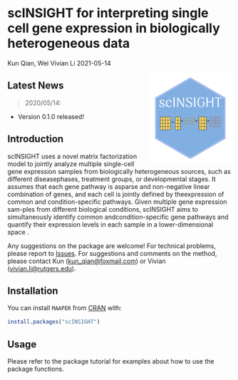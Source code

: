 scINSIGHT for interpreting single cell gene expression in biologically heterogeneous data
================
Kun Qian, Wei Vivian Li
2021-05-14

<!-- README.md is generated from README.Rmd. Please edit that file -->
<img src="https://github.com/Vivianstats/data-pkg/raw/main/img/scINSIGHT.png" height="200" align="right" />

## Latest News

> 2020/05/14:

-   Version 0.1.0 released!

## Introduction

scINSIGHT uses a novel matrix factorization model to jointly analyze multiple single-cell gene expression samples from biologically heterogeneous sources, such as different diseasephases, treatment groups, or developmental stages. It assumes that each gene pathway is asparse and non-negative linear combination of genes, and each cell is jointly defined by theexpression of common and condition-specific pathways. Given multiple gene expression sam-ples from different biological conditions, scINSIGHT aims to simultaneously identify common andcondition-specific gene pathways and quantify their expression levels in each sample in a lower-dimensional space .

Any suggestions on the package are welcome! For technical problems, please report to [Issues](https://github.com/Vivianstats/scINSIGHT/issues). For suggestions and comments on the method, please contact Kun (<kun_qian@foxmail.com>) or Vivian (<vivian.li@rutgers.edu>).

## Installation

You can install `MAAPER` from [CRAN](https://cran.r-project.org/web/packages/scINSIGHT/index.html) with:

``` r
install.packages("scINSIGHT")
```

## Usage

Please refer to the package tutorial for examples about how to use the package functions.
